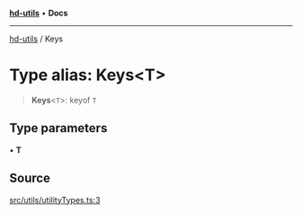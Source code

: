 [**hd-utils**](../README.md) • **Docs**

***

[hd-utils](../globals.md) / Keys

# Type alias: Keys\<T\>

> **Keys**\<`T`\>: keyof `T`

## Type parameters

• **T**

## Source

[src/utils/utilityTypes.ts:3](https://github.com/AhmadHddad/h-utils/blob/f7bb9ae71f981ffef49079271b9540862594b7e6/src/utils/utilityTypes.ts#L3)
